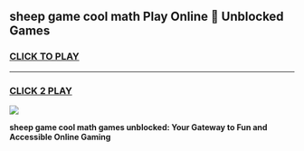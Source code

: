 
## sheep game cool math Play Online 👋 Unblocked Games
<h3>
<a href="https://news.freeplayer.one?title=sheep_game_cool_math&ref=17CMG">CLICK TO PLAY</a></h3>
<hr>

<h3>
<a href="https://news.freeplayer.one?title=sheep_game_cool_math&ref=17CMG">CLICK 2 PLAY</a>
  
</h3>

<a href="https://news.freeplayer.one?title=sheep_game_cool_math&ref=17CMG/"><img src="https://clearcache.store/games.png"></a>


**sheep game cool math games unblocked: Your Gateway to Fun and Accessible Online Gaming**
